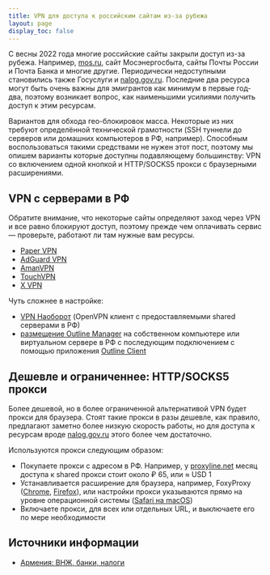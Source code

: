 ```yaml
---
title: VPN для доступа к российским сайтам из-за рубежа
layout: page
display_toc: false
---
```


С весны 2022 года многие российские сайты закрыли доступ из-за рубежа. Например, [mos.ru](http://mos.ru/), сайт Мосэнергосбыта,
сайты Почты России и Почта Банка и многие другие. Периодически недоступными становились также Госуслуги и [nalog.gov.ru](http://nalog.gov.ru/).
Последние два ресурса могут быть очень важны для эмигрантов как минимум в первые год-два, поэтому возникает вопрос, как наименьшими усилиями получить доступ к этим ресурсам.

Вариантов для обхода гео-блокировок масса. Некоторые из них требуют определённой технической грамотности (SSH туннели до
серверов или домашних компьютеров в РФ, например). Способным воспользоваться такими средствами не нужен этот пост,
поэтому мы опишем варианты которые доступны подавляющему большинству: VPN со включением одной кнопкой и HTTP/SOCKS5
прокси с браузерными расширениями.

## VPN с серверами в РФ

Обратите внимание, что некоторые сайты определяют заход через VPN и все равно блокируют доступ, поэтому прежде чем оплачивать сервис —
проверьте, работают ли там нужные вам ресурсы.

- [Paper VPN](https://paperpaper.ru/vpn-paper/)
- [AdGuard VPN](https://adguard-vpn.com/en/server-locations.html)
- [AmanVPN](https://amanvpn.com/servers.html)
- [TouchVPN](https://touchvpn.net/)
- [X VPN](https://xvpn.io/)

Чуть сложнее в настройке:

- [VPN Наоборот](https://vpn-naoborot.online/) (OpenVPN клиент с предоставляемыми shared серверами в РФ)
- [размещение Outline Manager](https://getoutline.org/ru/get-started/#step-1) на собственном компьютере или виртуальном сервере в РФ с последующим подключением с помощью приложения [Outline Client](https://getoutline.org/ru/get-started/#step-3)

## Дешевле и ограниченнее: HTTP/SOCKS5 прокси

Более дешевой, но в более ограниченной альтернативой VPN будет прокси для браузера. Стоят такие прокси в разы дешевле,
как правило, предлагают заметно более низкую скорость работы, но для доступа к ресурсам вроде [nalog.gov.ru](http://nalog.gov.ru/)
этого более чем достаточно.

Используются прокси следующим образом:

- Покупаете прокси с адресом в РФ. Например, у [proxyline.net](http://proxyline.net/) месяц доступа к shared прокси стоит около ₽ 65, или ≈ USD 1
- Устанавливается расширение для браузера, например, FoxyProxy ([Chrome](https://chrome.google.com/webstore/detail/foxyproxy-standard/gcknhkkoolaabfmlnjonogaaifnjlfnp?hl=en), [Firefox](https://addons.mozilla.org/en-US/firefox/addon/foxyproxy-standard/)), или настройки прокси указываются прямо на уровне операционной системы ([Safari на macOS](https://help.getfoxyproxy.org/index.php/knowledge-base/how-to-use-your-proxy-services-with-safari/))
- Включаете прокси, для всех или отдельных URL, и выключаете его по мере необходимости

## Источники информации

- [Армения: ВНЖ, банки, налоги](https://am-banking-and-immigration.notion.site/am-banking-and-immigration/VPN-03b9f6c3dbe24615a49e0812a36fb42d)
